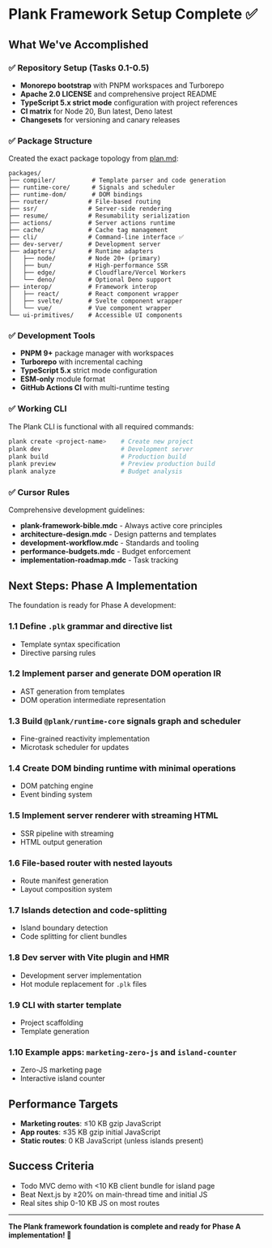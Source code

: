 # Plank Framework Setup Complete ✅

## What We've Accomplished

### ✅ Repository Setup (Tasks 0.1-0.5)
- **Monorepo bootstrap** with PNPM workspaces and Turborepo
- **Apache 2.0 LICENSE** and comprehensive project README
- **TypeScript 5.x strict mode** configuration with project references
- **CI matrix** for Node 20, Bun latest, Deno latest
- **Changesets** for versioning and canary releases

### ✅ Package Structure
Created the exact package topology from [plan.md](docs/plan.md):
```
packages/
├── compiler/          # Template parser and code generation
├── runtime-core/      # Signals and scheduler
├── runtime-dom/       # DOM bindings
├── router/           # File-based routing
├── ssr/              # Server-side rendering
├── resume/           # Resumability serialization
├── actions/          # Server actions runtime
├── cache/            # Cache tag management
├── cli/              # Command-line interface ✅
├── dev-server/       # Development server
├── adapters/         # Runtime adapters
│   ├── node/         # Node 20+ (primary)
│   ├── bun/          # High-performance SSR
│   ├── edge/         # Cloudflare/Vercel Workers
│   └── deno/         # Optional Deno support
├── interop/          # Framework interop
│   ├── react/        # React component wrapper
│   ├── svelte/       # Svelte component wrapper
│   └── vue/          # Vue component wrapper
└── ui-primitives/    # Accessible UI components
```

### ✅ Development Tools
- **PNPM 9+** package manager with workspaces
- **Turborepo** with incremental caching
- **TypeScript 5.x** strict mode configuration
- **ESM-only** module format
- **GitHub Actions CI** with multi-runtime testing

### ✅ Working CLI
The Plank CLI is functional with all required commands:
```bash
plank create <project-name>    # Create new project
plank dev                      # Development server
plank build                    # Production build
plank preview                  # Preview production build
plank analyze                  # Budget analysis
```

### ✅ Cursor Rules
Comprehensive development guidelines:
- **plank-framework-bible.mdc** - Always active core principles
- **architecture-design.mdc** - Design patterns and templates
- **development-workflow.mdc** - Standards and tooling
- **performance-budgets.mdc** - Budget enforcement
- **implementation-roadmap.mdc** - Task tracking

## Next Steps: Phase A Implementation

The foundation is ready for Phase A development:

### 1.1 Define `.plk` grammar and directive list
- Template syntax specification
- Directive parsing rules

### 1.2 Implement parser and generate DOM operation IR
- AST generation from templates
- DOM operation intermediate representation

### 1.3 Build `@plank/runtime-core` signals graph and scheduler
- Fine-grained reactivity implementation
- Microtask scheduler for updates

### 1.4 Create DOM binding runtime with minimal operations
- DOM patching engine
- Event binding system

### 1.5 Implement server renderer with streaming HTML
- SSR pipeline with streaming
- HTML output generation

### 1.6 File-based router with nested layouts
- Route manifest generation
- Layout composition system

### 1.7 Islands detection and code-splitting
- Island boundary detection
- Code splitting for client bundles

### 1.8 Dev server with Vite plugin and HMR
- Development server implementation
- Hot module replacement for `.plk` files

### 1.9 CLI with starter template
- Project scaffolding
- Template generation

### 1.10 Example apps: `marketing-zero-js` and `island-counter`
- Zero-JS marketing page
- Interactive island counter

## Performance Targets
- **Marketing routes**: ≤10 KB gzip JavaScript
- **App routes**: ≤35 KB gzip initial JavaScript
- **Static routes**: 0 KB JavaScript (unless islands present)

## Success Criteria
- Todo MVC demo with <10 KB client bundle for island page
- Beat Next.js by ≥20% on main-thread time and initial JS
- Real sites ship 0-10 KB JS on most routes

---

**The Plank framework foundation is complete and ready for Phase A implementation! 🚀**

